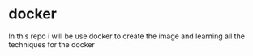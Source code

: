 # docker
In this repo i will be use docker to create the image and learning all the techniques for the docker 

